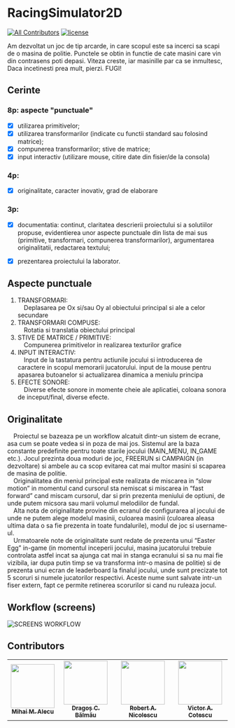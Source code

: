 # RacingSimulator2D
[![All Contributors](https://img.shields.io/badge/all_contributors-4-orange.svg?style=flat-square)](https://github.com/Bb4k/RacingSimulator2D/blob/main/README.md#contributors)
[![license](https://img.shields.io/github/license/DAVFoundation/captain-n3m0.svg?style=flat-square)](https://github.com/Bb4k/RacingSimulator2D/blob/main/LICENSE)

Am dezvoltat un joc de tip arcarde, in care scopul este sa incerci sa scapi de o masina de politie. Punctele se obtin in functie de cate masini care vin din contrasens poti depasi. Viteza creste, iar masinille par ca se inmultesc, Daca incetinesti prea mult, pierzi. FUGI!

## Cerinte

### 8p: aspecte "punctuale"

- [x] utilizarea primitivelor;
- [x] utilizarea transformarilor (indicate cu functii standard sau folosind matrice);
- [x] compunerea transformarilor; stive de matrice;
- [x] input interactiv (utilizare mouse, citire date din fisier/de la consola)

### 4p:

- [x] originalitate, caracter inovativ, grad de elaborare

### 3p:

- [x] documentatia: continut, claritatea descrierii proiectului si a solutiilor propuse, evidentierea unor aspecte punctuale din lista de mai sus (primitive, transformari, compunerea transformarilor), argumentarea originalitatii, redactarea textului;
- [x] prezentarea proiectului la laborator.


## Aspecte punctuale
1. TRANSFORMARI:<br />
&emsp;Deplasarea pe Ox si/sau Oy al obiectului principal si ale a celor secundare
2. TRANSFORMARI COMPUSE:<br />
&emsp;Rotatia si translatia obiectului principal
3. STIVE DE MATRICE / PRIMITIVE:<br />
&emsp;Compunerea primitivelor in realizarea texturilor grafice
4. INPUT INTERACTIV:<br />
&emsp;Input de la tastatura pentru actiunile jocului si introducerea de caractere in scopul memorarii jucatorului. input de la mouse pentru apasarea butoanelor si actualizarea dinamica a meniulu principa
5. EFECTE SONORE:<br />
&emsp;Diverse efecte sonore in momente cheie ale aplicatiei, coloana sonora de inceput/final, diverse efecte.

## Originalitate
&emsp;Proiectul se bazeaza pe un workflow alcatuit dintr-un sistem de ecrane, asa cum se poate vedea si in poza de mai jos. Sistemul are la baza constante predefinite pentru toate starile jocului (MAIN_MENU, IN_GAME etc.). Jocul prezinta doua moduri de joc, FREERUN si CAMPAIGN (in dezvoltare) si ambele au ca scop evitarea cat mai multor masini si scaparea de masina de politie.<br />
&emsp;Originalitatea din meniul principal este realizata de miscarea in “slow motion” in momentul cand cursorul sta nemiscat si miscarea in “fast forward” cand miscam cursorul, dar si prin prezenta meniului de optiuni, de unde putem micsora sau marii volumul melodiilor de fundal.<br />
&emsp;Alta nota de originalitate provine din ecranul de configurarea al jocului de unde ne putem alege modelul masinii, culoarea masinii (culoarea aleasa ultima data o sa fie prezenta in toate fundalurile), modul de joc si username-ul.<br />
&emsp;Urmatoarele note de originalitate sunt redate de prezenta unui “Easter Egg” in-game (in momentul inceperii jocului, masina jucatorului trebuie controlata astfel incat sa ajunga cat mai in stanga ecranului si sa nu mai fie vizibila, iar dupa putin timp se va transforma intr-o masina de politie) si de prezenta unui ecran de leaderboard la finalul jocului, unde sunt precizate tot 5 scoruri si numele jucatorilor respectivi. Aceste nume sunt salvate intr-un fiser extern, fapt ce permite retinerea scorurilor si cand nu ruleaza jocul.

## Workflow (screens)

![SCREENS WORKFLOW](https://user-images.githubusercontent.com/30263894/162589090-fd02868e-5f7a-40d0-a9e5-c08de79e682f.png)

## Contributors
<table>
  <tr>
    <td align="center"><a href="https://github.com/VertigoM"><img src="https://avatars.githubusercontent.com/u/63092692?v=4?s=100" width="100px;" alt=""/><br /><sub><b>Mihai M. Alecu</b></sub></a></td>
    <td align="center"><a href="https://github.com/DragosBalmau"><img src="https://avatars.githubusercontent.com/u/30263894?v=4?s=100" width="100px;" alt=""/><br /><sub><b>Dragoș C. Bălmău</b></sub></a></td>
    <td align="center"><a href="https://github.com/TIPYexe"><img src="https://avatars.githubusercontent.com/u/53595545?v=4?s=100" width="100px;" alt=""/><br /><sub><b>Robert A. Nicolescu</b></sub></a></td>
    <td align="center"><a href="https://github.com/VictorAndreiCotescu"><img src="https://avatars.githubusercontent.com/u/63092892?v=4?s=100" width="100px;" alt=""/><br /><sub><b>Victor A. Cotescu</b></sub></a></td>
  </tr>
</table>

